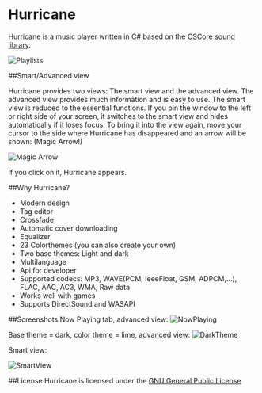 Hurricane
==============

Hurricane is a music player written in C# based on the [CSCore sound library](https://cscore.codeplex.com/).

![Playlists](http://www.vincentgri.de/hurricane/images/GitHub/advancedWindowPlaylists.png)

##Smart/Advanced view

Hurricane provides two views: The smart view and the advanced view. The advanced view provides much information and is easy to use. The smart view is reduced to the essential functions. If you pin the window to the left or right side of your screen, it switches to the smart view and hides automatically if it loses focus. To bring it into the view again, move your cursor to the side where Hurricane has disappeared and an arrow will be shown: (Magic Arrow!)

![Magic Arrow](http://www.vincentgri.de/hurricane/images/GitHub/magicArrow.png)

If you click on it, Hurricane appears.


##Why Hurricane?

 - Modern design
 - Tag editor
 - Crossfade
 - Automatic cover downloading
 - Equalizer
 - 23 Colorthemes (you can also create your own)
 - Two base themes: Light and dark
 - Multilanguage
 - Api for developer
 - Supported codecs: MP3, WAVE(PCM, IeeeFloat, GSM, ADPCM,…), FLAC, AAC, AC3, WMA, Raw data
 - Works well with games
 - Supports DirectSound and WASAPI
 
 
##Screenshots
Now Playing tab, advanced view:
![NowPlaying](http://www.vincentgri.de/hurricane/images/GitHub/advancedWindowNowPlaying.png)

Base theme = dark, color theme = lime, advanced view:
![DarkTheme](http://www.vincentgri.de/hurricane/images/GitHub/advancedWindowRestyle.png)

Smart view:

![SmartView](http://www.vincentgri.de/hurricane/images/GitHub/SmartWindow.png)

##License
Hurricane is licensed under the [GNU General Public License](LICENSE.txt)